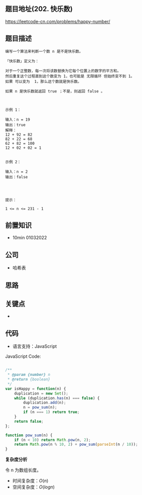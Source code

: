 
## 题目地址(202. 快乐数)

https://leetcode-cn.com/problems/happy-number/

## 题目描述

```
编写一个算法来判断一个数 n 是不是快乐数。

「快乐数」定义为：

对于一个正整数，每一次将该数替换为它每个位置上的数字的平方和。
然后重复这个过程直到这个数变为 1，也可能是 无限循环 但始终变不到 1。
如果 可以变为  1，那么这个数就是快乐数。

如果 n 是快乐数就返回 true ；不是，则返回 false 。

 

示例 1：

输入：n = 19
输出：true
解释：
12 + 92 = 82
82 + 22 = 68
62 + 82 = 100
12 + 02 + 02 = 1


示例 2：

输入：n = 2
输出：false


 

提示：

1 <= n <= 231 - 1
```

## 前置知识

- 10min 01032022

## 公司

- 哈希表

## 思路

## 关键点

-

## 代码

- 语言支持：JavaScript

JavaScript Code:

```javascript

/**
 * @param {number} n
 * @return {boolean}
 */
var isHappy = function(n) {
    duplication = new Set();
    while (duplication.has(n) === false) {
        duplication.add(n);
        n = pow_sum(n);
        if (n === 1) return true;
    }
    return false;
};

function pow_sum(n) {
    if (n < 10) return Math.pow(n, 2);
    return Math.pow(n % 10, 2) + pow_sum(parseInt(n / 10));
}

```


**复杂度分析**

令 n 为数组长度。

- 时间复杂度：$O(n)$
- 空间复杂度：$O(logn)$


